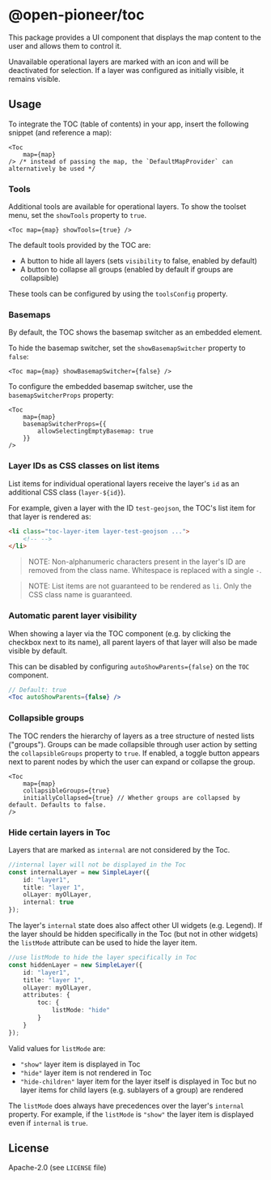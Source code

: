 # @open-pioneer/toc

This package provides a UI component that displays the map content to the user and allows them to control it.

Unavailable operational layers are marked with an icon and will be deactivated for selection. If a layer was configured as initially visible, it remains visible.

## Usage

To integrate the TOC (table of contents) in your app, insert the following snippet (and reference a map):

```tsx
<Toc
    map={map}
/> /* instead of passing the map, the `DefaultMapProvider` can alternatively be used */
```

### Tools

Additional tools are available for operational layers.
To show the toolset menu, set the `showTools` property to `true`.

```tsx
<Toc map={map} showTools={true} />
```

The default tools provided by the TOC are:

- A button to hide all layers (sets `visibility` to false, enabled by default)
- A button to collapse all groups (enabled by default if groups are collapsible)

These tools can be configured by using the `toolsConfig` property.

### Basemaps

By default, the TOC shows the basemap switcher as an embedded element.

To hide the basemap switcher, set the `showBasemapSwitcher` property to `false`:

```tsx
<Toc map={map} showBasemapSwitcher={false} />
```

To configure the embedded basemap switcher, use the `basemapSwitcherProps` property:

```tsx
<Toc
    map={map}
    basemapSwitcherProps={{
        allowSelectingEmptyBasemap: true
    }}
/>
```

### Layer IDs as CSS classes on list items

List items for individual operational layers receive the layer's `id` as an additional CSS class (`layer-${id}`).

For example, given a layer with the ID `test-geojson`, the TOC's list item for that layer is rendered as:

```html
<li class="toc-layer-item layer-test-geojson ...">
    <!-- -->
</li>
```

> NOTE: Non-alphanumeric characters present in the layer's ID are removed from the class name. Whitespace is replaced with a single `-`.

> NOTE: List items are not guaranteed to be rendered as `li`. Only the CSS class name is guaranteed.

### Automatic parent layer visibility

When showing a layer via the TOC component (e.g. by clicking the checkbox next to its name), all parent layers of that layer will also be made visible by default.

This can be disabled by configuring `autoShowParents={false}` on the `TOC` component.

```jsx
// Default: true
<Toc autoShowParents={false} />
```

### Collapsible groups

The TOC renders the hierarchy of layers as a tree structure of nested lists ("groups").
Groups can be made collapsible through user action by setting the `collapsibleGroups` property to `true`.
If enabled, a toggle button appears next to parent nodes by which the user can expand or collapse the group.

```tsx
<Toc
    map={map}
    collapsibleGroups={true}
    initiallyCollapsed={true} // Whether groups are collapsed by default. Defaults to false.
/>
```

### Hide certain layers in Toc

Layers that are marked as `internal` are not considered by the Toc.

```typescript
//internal layer will not be displayed in the Toc
const internalLayer = new SimpleLayer({
    id: "layer1",
    title: "layer 1",
    olLayer: myOlLayer,
    internal: true
});
```

The layer's `internal` state does also affect other UI widgets (e.g. Legend). If the layer should be hidden specifically in the Toc (but not in other widgets) the `listMode` attribute can be used to hide the layer item.

```typescript
//use listMode to hide the layer specifically in Toc
const hiddenLayer = new SimpleLayer({
    id: "layer1",
    title: "layer 1",
    olLayer: myOlLayer,
    attributes: {
        toc: {
            listMode: "hide"
        }
    }
});
```

Valid values for `listMode` are:

- `"show"` layer item is displayed in Toc
- `"hide"` layer item is not rendered in Toc
- `"hide-children"` layer item for the layer itself is displayed in Toc but no layer items for child layers (e.g. sublayers of a group) are rendered

The `listMode` does always have precedences over the layer's `internal` property. For example, if the `listMode` is `"show"` the layer item is displayed even if `internal` is `true`.

## License

Apache-2.0 (see `LICENSE` file)
